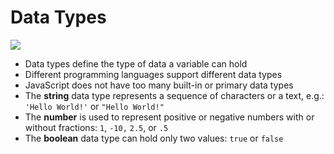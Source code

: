 # Data Types

![](../.gitbook/assets/data-types.png)

* Data types define the type of data a variable can hold
* Different programming languages support different data types
* JavaScript does not have too many built-in or primary data types
* The **string** data type represents a sequence of characters or a text, e.g.: `'Hello World!'` or `"Hello World!"`
* The **number** is used to represent positive or negative numbers with or without fractions: `1`, `-10,` `2.5`, or `.5`
* The **boolean** data type can hold only two values: `true` or `false`

